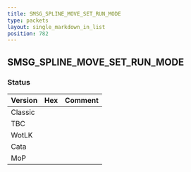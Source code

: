 ```yaml
---
title: SMSG_SPLINE_MOVE_SET_RUN_MODE
type: packets
layout: single_markdown_in_list
position: 782
---
```


## SMSG_SPLINE_MOVE_SET_RUN_MODE

### Status

Version    | Hex        | Comment
---------- | ---------- | ---------- 
Classic    |            |
TBC        |            |
WotLK      |            |
Cata       |            |
MoP        |            |